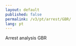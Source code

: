 ```yaml
---
layout: default
published: false
permalink: /v3/pt/arrest/GBR/
lang: pt
---
```


Arrest analysis GBR
